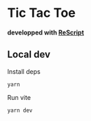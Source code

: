 # Tic Tac Toe

**developped with [ReScript](https://rescript-lang.org/)**

## Local dev

Install deps

```
yarn
```

Run vite

```bash
yarn dev
```
